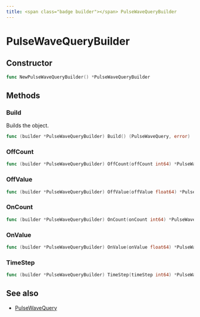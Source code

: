 ```yaml
---
title: <span class="badge builder"></span> PulseWaveQueryBuilder
---
```

# <span class="badge builder"></span> PulseWaveQueryBuilder

## Constructor

```go
func NewPulseWaveQueryBuilder() *PulseWaveQueryBuilder
```
## Methods

### <span class="badge object-method"></span> Build

Builds the object.

```go
func (builder *PulseWaveQueryBuilder) Build() (PulseWaveQuery, error)
```

### <span class="badge object-method"></span> OffCount

```go
func (builder *PulseWaveQueryBuilder) OffCount(offCount int64) *PulseWaveQueryBuilder
```

### <span class="badge object-method"></span> OffValue

```go
func (builder *PulseWaveQueryBuilder) OffValue(offValue float64) *PulseWaveQueryBuilder
```

### <span class="badge object-method"></span> OnCount

```go
func (builder *PulseWaveQueryBuilder) OnCount(onCount int64) *PulseWaveQueryBuilder
```

### <span class="badge object-method"></span> OnValue

```go
func (builder *PulseWaveQueryBuilder) OnValue(onValue float64) *PulseWaveQueryBuilder
```

### <span class="badge object-method"></span> TimeStep

```go
func (builder *PulseWaveQueryBuilder) TimeStep(timeStep int64) *PulseWaveQueryBuilder
```

## See also

 * <span class="badge object-type-struct"></span> [PulseWaveQuery](./object-PulseWaveQuery.md)

